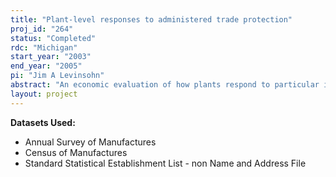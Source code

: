 ```yaml
---
title: "Plant-level responses to administered trade protection"
proj_id: "264"
status: "Completed"
rdc: "Michigan"
start_year: "2003"
end_year: "2005"
pi: "Jim A Levinsohn"
abstract: "An economic evaluation of how plants respond to particular instances of administered protection would improve Census Bureau data, general decision-making capabilities, and the understanding of the plant-level impacts of protection. Administered trade is extended through various segments of the federal government to industries under duress from unfair trade practices. The actual impacts of such trade policy actions are unclear, both practically and academically. This project intends to prepare estimates of productivity for certain industries, thereby adding to available estimates that describe the characteristics of the Longitudinal Research Database (LRD). Possible shortcomings and the documentation of new data collection needs will derive from our comparisons of estimated industry productivity for actual Annual Survey of Manufactures respondents and estimates based of LRD imputations for non-respondents. Differences may be significant between the two, due to the disparities in the possible conditions of plants used for imputation relative to the state of plants for which data was imputed. Lastly, this project intends to help understand LRD based estimates of productivity in relation to alternative productivity measures."
layout: project
---
```


**Datasets Used:**

  - Annual Survey of Manufactures 
  - Census of Manufactures 
  - Standard Statistical Establishment List - non Name and Address File 

